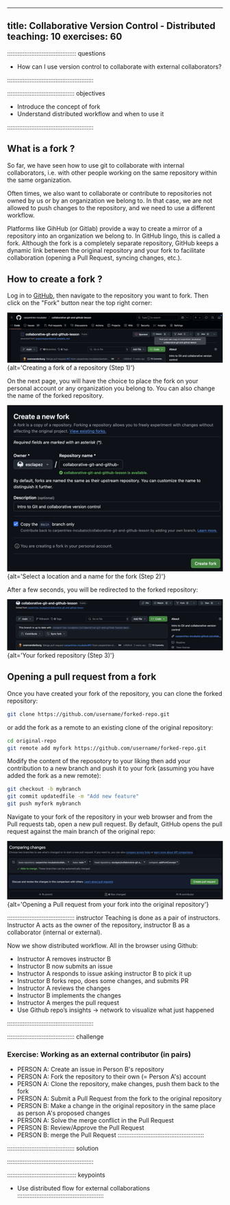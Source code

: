 
---
title: Collaborative Version Control - Distributed
teaching: 10
exercises: 60
---

:::::::::::::::::::::::::::::::::::::::: questions

- How can I use version control to collaborate with external collaborators?

::::::::::::::::::::::::::::::::::::::::::::::::::


::::::::::::::::::::::::::::::::::::::: objectives

- Introduce the concept of fork
- Understand distributed workflow and when to use it

::::::::::::::::::::::::::::::::::::::::::::::::::

## What is a fork ?

So far, we have seen how to use git to collaborate with internal collaborators,
i.e. with other people working on the same repository within the same organization.

Often times, we also want to collaborate or contribute to repositories not
owned by us or by an organization we belong to. In that case, we are not allowed to
push changes to the repository, and we need to use a different workflow.

Platforms like GihHub (or Gitlab) provide a way to create a mirror of a repository into
an organization we belong to. In GitHub lingo, this is called a fork. Although the fork
is a completely separate repository, GitHub keeps a dynamic link between the original
repository and your fork to facilitate collaboration (opening a Pull Request, syncing
changes, etc.).

## How to create a fork ?

Log in to [GitHub](https://github.com), then navigate to the repository you want to fork.
Then click on the "Fork" button near the top right corner:

![](fig/Fork_Step1.png){alt='Creating a fork of a repository (Step 1)'}

On the next page, you will have the choice to place the fork on your personal account
or any organization you belong to. You can also change the name of the forked repository.

![](fig/Fork_Step2.png){alt='Select a location and a name for the fork (Step 2)'}

After a few seconds, you will be redirected to the forked repository:

![](fig/Fork_Final.png){alt='Your forked repository (Step 3)'}

## Opening a pull request from a fork

Once you have created your fork of the repository, you can clone the forked repository:

```bash
git clone https://github.com/username/forked-repo.git
```

or add the fork as a remote to an existing clone of the original repository:

```bash
cd original-repo
git remote add myfork https://github.com/username/forked-repo.git
```

Modify the content of the reposotory to your liking then add your contribution to a
new branch and push it to your fork (assuming you have added the fork as a new remote):

```bash
git checkout -b mybranch
git commit updatedfile -m "Add new feature"
git push myfork mybranch
```

Navigate to your fork of the repository in your web browser and from the Pull requests tab,
open a new pull request. By default, GitHub opens the pull request against the main branch
of the original repo:

![](fig/PullRequest_FromFork.png){alt='Opening a Pull request from your fork into the original repository'}

::::::::::::::::::::::::::::::::::::::: instructor
Teaching is done as a pair of instructors. 
Instructor A acts as the owner of the repository, instructor B as a collaborator (internal or external).

Now we show distributed workflow. All in the browser using Github:

* Instructor A removes instructor B
* Instructor B now submits an issue
* Instructor A responds to issue asking instructor B to pick it up
* Instructor B forks repo, does some changes, and submits PR
* Instructor A reviews the changes
* Instructor B implements the changes
* Instructor A merges the pull request
* Use Github repo’s insights -> network to visualize what just happened 

::::::::::::::::::::::::::::::::::::::::::::::::::

::::::::::::::::::::::::::::::::::::::: challenge

### Exercise: Working as an external contributor (in pairs)

- PERSON A: Create an issue in Person B's repository
- PERSON A: Fork the repository to their own (= Person A's) account
- PERSON A: Clone the repository, make changes, push them back to the fork
- PERSON A: Submit a Pull Request from the fork to the original repository
- PERSON B: Make a change in the original repository in the same place as person A's proposed changes
- PERSON A: Solve the merge conflict in the Pull Request
- PERSON B: Review/Approve the Pull Request
- PERSON B: merge the Pull Request 
::::::::::::::::::::::::::::::::::::::::::::::::::

::::::::::::::::::::::::::::::::::::::: solution

::::::::::::::::::::::::::::::::::::::::::::::::::


:::::::::::::::::::::::::::::::::::::::: keypoints
* Use distributed flow for external collaborations
::::::::::::::::::::::::::::::::::::::::::::::::::
